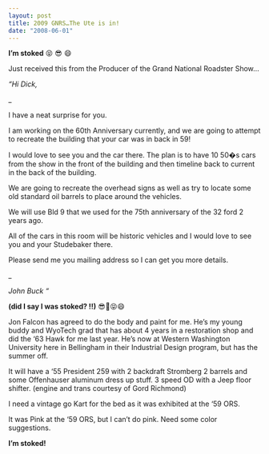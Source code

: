 ```yaml
---
layout: post
title: 2009 GNRS…The Ute is in!
date: "2008-06-01"
---
```


**I’m stoked** 😝 😎 😄 

Just received this from the Producer of the Grand National Roadster Show…

_“Hi Dick,_

_

I have a neat surprise for you.

I am working on the 60th Anniversary currently, and we are going to attempt to recreate the building that your car was in back in 59!

I would love to see you and the car there. The plan is to have 10 50�s cars from the show in the front of the building and then timeline back to current in the back of the building.

We are going to recreate the overhead signs as well as try to locate some old standard oil barrels to place around the vehicles.

We will use Bld 9 that we used for the 75th anniversary of the 32 ford 2 years ago.

All of the cars in this room will be historic vehicles and I would love to see you and your Studebaker there.

Please send me you mailing address so I can get you more details.

_

_John Buck “_

**(did I say I was stoked? !!)** 😎😬😝😄

Jon Falcon has agreed to do the body and paint for me. He’s my young buddy and WyoTech grad that has about 4 years in a restoration shop and did the ‘63 Hawk for me last year. He’s now at Western Washington University here in Bellingham in their Industrial Design program, but has the summer off.

It will have a ‘55 President 259 with 2 backdraft Stromberg 2 barrels and some Offenhauser aluminum dress up stuff. 3 speed OD with a Jeep floor shifter. (engine and trans courtesy of Gord Richmond)

I need a vintage go Kart for the bed as it was exhibited at the ‘59 ORS.

It was Pink at the ‘59 ORS, but I can’t do pink. Need some color suggestions.

**I’m stoked!**
